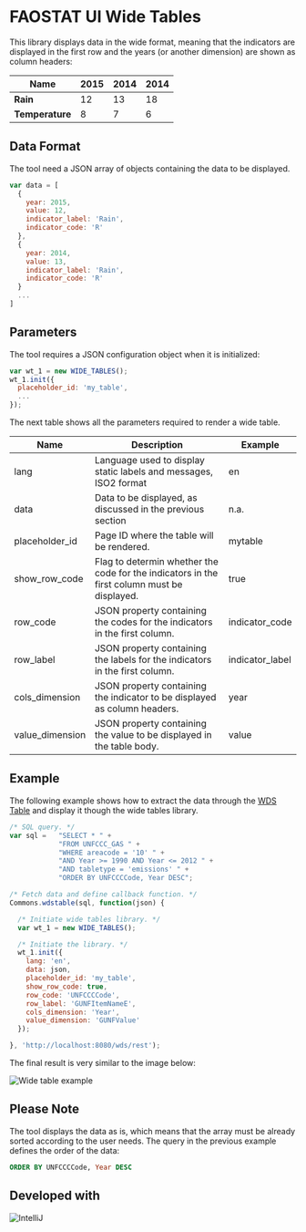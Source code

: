 FAOSTAT UI Wide Tables
======================

This library displays data in the wide format, meaning that the indicators are displayed in the first row and the years (or another dimension) are shown as column headers:

|Name|2015|2014|2014|
|----|----|----|----|
|**Rain**|12|13|18|
|**Temperature**|8|7|6|

Data Format
-----------

The tool need a JSON array of objects containing the data to be displayed.

```javascript
var data = [
  {
    year: 2015,
    value: 12,
    indicator_label: 'Rain',
    indicator_code: 'R'
  },
  {
    year: 2014,
    value: 13,
    indicator_label: 'Rain',
    indicator_code: 'R'
  }
  ...
]
```

Parameters
----------

The tool requires a JSON configuration object when it is initialized:

```javascript
var wt_1 = new WIDE_TABLES();
wt_1.init({
  placeholder_id: 'my_table',
  ...
});
```

The next table shows all the parameters required to render a wide table.

|Name|Description|Example|
|----|-----------|-------|
|lang| Language used to display static labels and messages, ISO2 format|en|
|data| Data to be displayed, as discussed in the previous section| n.a.|
|placeholder_id|Page ID where the table will be rendered.|mytable|
|show_row_code|Flag to determin whether the code for the indicators in the first column must be displayed.|true|
|row_code|JSON property containing the codes for the indicators in the first column.|indicator_code|
|row_label|JSON property containing the labels for the indicators in the first column.|indicator_label|
|cols_dimension|JSON property containing the indicator to be displayed as column headers.|year|
|value_dimension|JSON property containing the value to be displayed in the table body.|value|

Example
-------

The following example shows how to extract the data through the [WDS Table](https://github.com/FAOSTAT4/faostat-ui-commons/tree/development#wds-table) and display it though the wide tables library.

```javascript
/* SQL query. */
var sql =   "SELECT * " +
            "FROM UNFCCC_GAS " +
            "WHERE areacode = '10' " +
            "AND Year >= 1990 AND Year <= 2012 " +
            "AND tabletype = 'emissions' " +
            "ORDER BY UNFCCCCode, Year DESC";

/* Fetch data and define callback function. */
Commons.wdstable(sql, function(json) {

  /* Initiate wide tables library. */
  var wt_1 = new WIDE_TABLES();

  /* Initiate the library. */
  wt_1.init({
    lang: 'en',
    data: json,
    placeholder_id: 'my_table',
    show_row_code: true,
    row_code: 'UNFCCCCode',
    row_label: 'GUNFItemNameE',
    cols_dimension: 'Year',
    value_dimension: 'GUNFValue'
  });

}, 'http://localhost:8080/wds/rest');
```

The final result is very similar to the image below:

![Wide table example](https://github.com/FAOSTAT4/faostat-ui-wide-tables/blob/development/resources/images/wide_table.png)

Please Note
-----------

The tool displays the data as is, which means that the array must be already sorted according to the user needs. The query in the previous example defines the order of the data:

```sql
ORDER BY UNFCCCCode, Year DESC
```

Developed with 
--------------
![IntelliJ](http://www.jetbrains.com/idea/docs/logo_intellij_idea.png)
